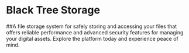 # Black Tree Storage

##A file storage system for safely storing and accessing your files that offers reliable performance and advanced security features for managing your digital assets. Explore the platform today and experience peace of mind. 
